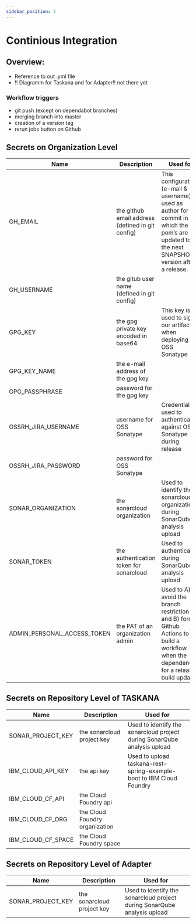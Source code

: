 ```yaml
---
sidebar_position: 2
---
```


# Continious Integration

## Overview:

  - Reference to out .yml file
  - !! Diagramm for Taskana and for Adapter!! not there yet

### Workflow triggers

  - git push (except on dependabot branches)
  - merging branch into master
  - creation of a version tag
  - rerun jobs button on Github

## Secrets on Organization Level

| Name                        | Description                                      | Used for                                                                                                                                                 |
|-----------------------------|--------------------------------------------------|----------------------------------------------------------------------------------------------------------------------------------------------------------|
| GH_EMAIL                    | the github email address (defined in git config) | This  configuration (e-mail & username) is used as author for the commit  in which the pom’s are updated to the next SNAPSHOT version after a  release.  |
| GH_USERNAME                 | the gitub user name (defined in git config)      |                                                                                                                                                          |
| GPG_KEY                     | the gpg private key encoded in base64            | This key is used to sign our artifacts when deploying to OSS Sonatype                                                                                    |
| GPG_KEY_NAME                | the e-mail address of the gpg key                |                                                                                                                                                          |
| GPG_PASSPHRASE              | password for the gpg key                         |                                                                                                                                                          |
| OSSRH_JIRA_USERNAME         | username for OSS Sonatype                        | Credentials used to authenticate against OSS Sonatype during release                                                                                     |
| OSSRH_JIRA_PASSWORD         | password for OSS Sonatype                        |                                                                                                                                                          |
| SONAR_ORGANIZATION          | the sonarcloud organization                      | Used to identify the sonarcloud organization during SonarQube analysis upload                                                                            |
| SONAR_TOKEN                 | the authentication token for sonarcloud          | Used to authenticate during SonarQube analysis upload                                                                                                    |
| ADMIN_PERSONAL_ACCESS_TOKEN | the PAT of an organization admin                 | Used  to A) avoid the branch restriction and B) force Github Actions to build  a workflow when the dependencies for a release build update.              |

## Secrets on Repository Level of TASKANA

| Name               | Description                    | Used for                                                                 |
|--------------------|--------------------------------|--------------------------------------------------------------------------|
| SONAR_PROJECT_KEY  | the sonarcloud project key     | Used to identify the sonarcloud project during SonarQube analysis upload |
| IBM_CLOUD_API_KEY  | the api key                    | Used to upload taskana-rest-spring-example-boot to IBM Cloud Foundry     |
| IBM_CLOUD_CF_API   | the Cloud Foundry api          |                                                                          |
| IBM_CLOUD_CF_ORG   | the Cloud Foundry organization |                                                                          |
| IBM_CLOUD_CF_SPACE | the Cloud Foundry space        |                                                                          |

## Secrets on Repository Level of Adapter
| Name              | Description                | Used for                                                                 |
|-------------------|----------------------------|--------------------------------------------------------------------------|
| SONAR_PROJECT_KEY | the sonarcloud project key | Used to identify the sonarcloud project during SonarQube analysis upload |
